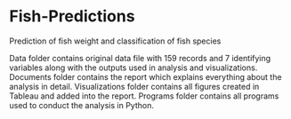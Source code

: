 # Fish-Predictions
Prediction of fish weight and classification of fish species

Data folder contains original data file with 159 records and 7 identifying variables along with the outputs used in analysis and visualizations.
Documents folder contains the report which explains everything about the analysis in detail. 
Visualizations folder contains all figures created in Tableau and added into the report. 
Programs folder contains all programs used to conduct the analysis in Python. 
